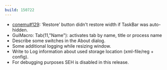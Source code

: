 ```yaml
---
build: 150722
---
```


* [conemu#129](https://github.com/Maximus5/ConEmu/issues/129): ‘Restore’ button didn't restore width if TaskBar was auto-hidden.
* GuiMacro: Tab(11,"Name"): activates tab by name, title or process name
* Describe some switches in the About dialog.
* Some additional logging while resizing window.
* Write to Log information about used storage location (xml-file/reg + config).
* For debugging purposes SEH is disabled in this release.

